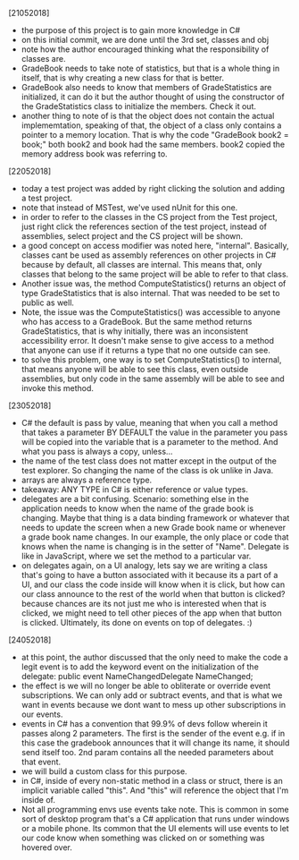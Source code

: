 [21052018]
- the purpose of this project is to gain more knowledge in C#
- on this initial commit, we are done until the 3rd set, classes and obj
- note how the author encouraged thinking what the responsibility of classes are. 
- GradeBook needs to take note of statistics, but that is a whole thing in itself, that is why creating a new class for that is better.
- GradeBook also needs to know that members of GradeStatistics are initialized, it can do it but the author thought of using the constructor of the GradeStatistics class to initialize the members. Check it out.
- another thing to note of is that the object does not contain the actual implememtation, speaking of that, the object of a class only contains a pointer to a memory location. That is why the code "GradeBook book2 = book;" both book2 and book had the same members. book2 copied the memory address book was referring to.

[22052018]
- today a test project was added by right clicking the solution and adding a test project.
- note that instead of MSTest, we've used nUnit for this one. 
- in order to refer to the classes in the CS project from the Test project, just right click the references section of the test project, instead of assemblies, select project and the CS project will be shown.
- a good concept on access modifier was noted here, "internal". Basically, classes cant be used as assembly references on other projects in C# because by default, all classes are internal. This means that, only classes that belong to the same project will be able to refer to that class.
- Another issue was, the method ComputeStatistics() returns an object of type GradeStatistics that is also internal. That was needed to be set to public as well. 
- Note, the issue was the ComputeStatistics() was accessible to anyone who has access to a GradeBook. But the same method returns GradeStatistics, that is why initially, there was an inconsistent accessibility error. It doesn't make sense to give access to a method that anyone can use if it returns a type that no one outside can see. 
- to solve this problem, one way is to set ComputeStatistics() to internal, that means anyone will be able to see this class, even outside assemblies, but only code in the same assembly will be able to see and invoke this method.

[23052018]
- C# the default is pass by value, meaning that when you call a method that takes a parameter BY DEFAULT the value in the parameter you pass will be copied into the variable that is a parameter to the method. And what you pass is always a copy, unless...
- the name of the test class does not matter except in the output of the test explorer. So changing the name of the class is ok unlike in Java.
- arrays are always a reference type.
- takeaway: ANY TYPE in C# is either reference or value types.
- delegates are a bit confusing. Scenario: something else in the application needs to know when the name of the grade book is changing. Maybe that thing is a data binding framework or whatever that needs to update the screen when a new Grade book name or whenever a grade book name changes. In our example, the only place or code that knows when the name is changing is in the setter of "Name". Delegate is like in JavaScript, where we set the method to a particular var. 
- on delegates again, on a UI analogy, lets say we are writing a class that's going to have a button associated with it because its a part of a UI, and our class the code inside will know when it is click, but how can our class announce to the rest of the world when that button is clicked? because chances are its not just me who is interested when that is clicked, we might need to tell other pieces of the app when that button is clicked. Ultimately, its done on events on top of delegates. :)

[24052018]
- at this point, the author discussed that the only need to make the code a legit event is to add the keyword event on the initialization of the delegate: public event NameChangedDelegate NameChanged;
- the effect is we will no longer be able to obliterate or override event subscriptions. We can only add or subtract events, and that is what we want in events because we dont want to mess up other subscriptions in our events.
- events in C# has a convention that 99.9% of devs follow wherein it passes along 2 parameters. The first is the sender of the event e.g. if in this case the gradebook announces that it will change its name, it should send itself too. 2nd param contains all the needed parameters about that event.
- we will build a custom class for this purpose.
- in C#, inside of every non-static method in a class or struct, there is an implicit variable called "this". And "this" will reference the object that I'm inside of. 
- Not all programming envs use events take note. This is common in some sort of desktop program that's a C# application that runs under windows or a mobile phone. Its common that the UI elements will use events to let our code know when something was clicked on or something was hovered over. 